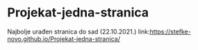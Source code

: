 # Projekat-jedna-stranica
Najbolje urađen stranica do sad (22.10.2021.)
link:https://stefke-novo.github.io/Projekat-jedna-stranica/
